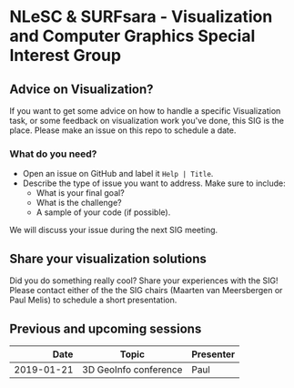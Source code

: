 # NLeSC & SURFsara - Visualization and Computer Graphics Special Interest Group

## Advice on Visualization?

If you want to get some advice on how to handle a specific Visualization task, or some feedback on visualization work you've done, this SIG is the place. Please make an issue on this repo to schedule a date.

### What do you need?

 - Open an issue on GitHub and label it `Help | Title`.
 - Describe the type of issue you want to address. Make sure to include:
    - What is your final goal?
    - What is the challenge?
    - A sample of your code (if possible).

We will discuss your issue during the next SIG meeting.

## Share your visualization solutions

Did you do something really cool? Share your experiences with the SIG! Please contact either of the the SIG chairs (Maarten van Meersbergen or Paul Melis) to schedule a short presentation.

## Previous and upcoming sessions

| Date       | Topic                                  | Presenter |
| ----------:|:--------------------------------------:|:--------- |
| 2019-01-21 | 3D GeoInfo conference                  | Paul      |

